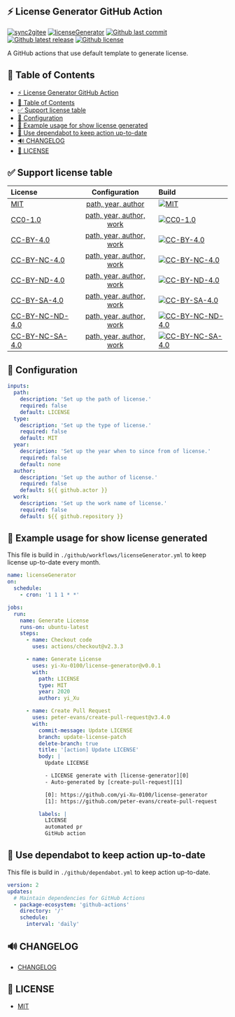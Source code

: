 ## ⚡️ License Generator GitHub Action

[![sync2gitee](https://github.com/yi-Xu-0100/license-generator/workflows/sync2gitee/badge.svg)](https://github.com/yi-Xu-0100/license-generator/actions?query=workflow%3Async2gitee)
[![licenseGenerator](https://github.com/yi-Xu-0100/license-generator/workflows/licenseGenerator/badge.svg)](https://github.com/yi-Xu-0100/license-generator/actions?query=workflow%3AlicenseGenerator)
[![Github last commit](https://img.shields.io/github/last-commit/yi-Xu-0100/license-generator)](https://github.com/yi-Xu-0100/license-generator)
[![Github latest release](https://img.shields.io/github/v/release/yi-Xu-0100/license-generator)](https://github.com/yi-Xu-0100/license-generator/releases)
[![Github license](https://img.shields.io/github/license/yi-Xu-0100/license-generator)](./LICENSE)

A GitHub actions that use default template to generate license.

## 🎨 Table of Contents

- [⚡️ License Generator GitHub Action](#️-license-generator-github-action)
- [🎨 Table of Contents](#-table-of-contents)
- [✅ Support license table](#-support-license-table)
- [🚀 Configuration](#-configuration)
- [📝 Example usage for show license generated](#-example-usage-for-show-license-generated)
- [📝 Use dependabot to keep action up-to-date](#-use-dependabot-to-keep-action-up-to-date)
- [🔊 CHANGELOG](#-changelog)
- [📄 LICENSE](#-license)

## ✅ Support license table

| License                                                               |                            Configuration                            | Build                                                                                                                                                                                               |
| :-------------------------------------------------------------------- | :-----------------------------------------------------------------: | :-------------------------------------------------------------------------------------------------------------------------------------------------------------------------------------------------- |
| [MIT](https://choosealicense.com/licenses/mit/)                       |          [path, year, author](./.github/workflows/MIT.yml)          | [![MIT](https://github.com/yi-Xu-0100/license-generator/workflows/MIT/badge.svg)](https://github.com/yi-Xu-0100/license-generator/actions?query=workflow%3AMIT)                                     |
| [CC0-1.0](https://creativecommons.org/publicdomain/zero/1.0/)         |     [path, year, author, work](./.github/workflows/CC0-1.0.yml)     | [![CC0-1.0](https://github.com/yi-Xu-0100/license-generator/workflows/CC0-1.0/badge.svg)](https://github.com/yi-Xu-0100/license-generator/actions?query=workflow%3ACC0-1.0)                         |
| [CC-BY-4.0](https://creativecommons.org/licenses/by/4.0/)             |    [path, year, author, work](./.github/workflows/CC-BY-4.0.yml)    | [![CC-BY-4.0](https://github.com/yi-Xu-0100/license-generator/workflows/CC-BY-4.0/badge.svg)](https://github.com/yi-Xu-0100/license-generator/actions?query=workflow%3ACC-BY-4.0)                   |
| [CC-BY-NC-4.0](http://creativecommons.org/licenses/by-nc/4.0/)        |  [path, year, author, work](./.github/workflows/CC-BY-NC-4.0.yml)   | [![CC-BY-NC-4.0](https://github.com/yi-Xu-0100/license-generator/workflows/CC-BY-NC-4.0/badge.svg)](https://github.com/yi-Xu-0100/license-generator/actions?query=workflow%3ACC-BY-NC-4.0)          |
| [CC-BY-ND-4.0](http://creativecommons.org/licenses/by-nd/4.0/)        |  [path, year, author, work](./.github/workflows/CC-BY-ND-4.0.yml)   | [![CC-BY-ND-4.0](https://github.com/yi-Xu-0100/license-generator/workflows/CC-BY-ND-4.0/badge.svg)](https://github.com/yi-Xu-0100/license-generator/actions?query=workflow%3ACC-BY-ND-4.0)          |
| [CC-BY-SA-4.0](http://creativecommons.org/licenses/by-sa/4.0/)        |  [path, year, author, work](./.github/workflows/CC-BY-SA-4.0.yml)   | [![CC-BY-SA-4.0](https://github.com/yi-Xu-0100/license-generator/workflows/CC-BY-SA-4.0/badge.svg)](https://github.com/yi-Xu-0100/license-generator/actions?query=workflow%3ACC-BY-SA-4.0)          |
| [CC-BY-NC-ND-4.0](http://creativecommons.org/licenses/by-nc-nd/4.0/)  | [path, year, author, work](./.github/workflows/CC-BY-NC-ND-4.0.yml) | [![CC-BY-NC-ND-4.0](https://github.com/yi-Xu-0100/license-generator/workflows/CC-BY-NC-ND-4.0/badge.svg)](https://github.com/yi-Xu-0100/license-generator/actions?query=workflow%3ACC-BY-NC-ND-4.0) |
| [CC-BY-NC-SA-4.0](https://creativecommons.org/licenses/by-nc-sa/4.0/) | [path, year, author, work](./.github/workflows/CC-BY-NC-SA-4.0.yml) | [![CC-BY-NC-SA-4.0](https://github.com/yi-Xu-0100/license-generator/workflows/CC-BY-NC-SA-4.0/badge.svg)](https://github.com/yi-Xu-0100/license-generator/actions?query=workflow%3ACC-BY-NC-SA-4.0) |

## 🚀 Configuration

```yaml
inputs:
  path:
    description: 'Set up the path of license.'
    required: false
    default: LICENSE
  type:
    description: 'Set up the type of license.'
    required: false
    default: MIT
  year:
    description: 'Set up the year when to since from of license.'
    required: false
    default: none
  author:
    description: 'Set up the author of license.'
    required: false
    default: ${{ github.actor }}
  work:
    description: 'Set up the work name of license.'
    required: false
    default: ${{ github.repository }}
```

## 📝 Example usage for show license generated

This file is build in `./github/workflows/licenseGenerator.yml` to keep license up-to-date every month.

```yaml
name: licenseGenerator
on:
  schedule:
    - cron: '1 1 1 * *'

jobs:
  run:
    name: Generate License
    runs-on: ubuntu-latest
    steps:
      - name: Checkout code
        uses: actions/checkout@v2.3.3

      - name: Generate License
        uses: yi-Xu-0100/license-generator@v0.0.1
        with:
          path: LICENSE
          type: MIT
          year: 2020
          author: yi_Xu

      - name: Create Pull Request
        uses: peter-evans/create-pull-request@v3.4.0
        with:
          commit-message: Update LICENSE
          branch: update-license-patch
          delete-branch: true
          title: '[action] Update LICENSE'
          body: |
            Update LICENSE

            - LICENSE generate with [license-generator][0]
            - Auto-generated by [create-pull-request][1]

            [0]: https://github.com/yi-Xu-0100/license-generator
            [1]: https://github.com/peter-evans/create-pull-request

          labels: |
            LICENSE
            automated pr
            GitHub action
```

## 📝 Use dependabot to keep action up-to-date

This file is build in `./github/dependabot.yml` to keep action up-to-date.

```yaml
version: 2
updates:
  # Maintain dependencies for GitHub Actions
  - package-ecosystem: 'github-actions'
    directory: '/'
    schedule:
      interval: 'daily'
```

## 🔊 CHANGELOG

- [CHANGELOG](./CHANGELOG.md)

## 📄 LICENSE

- [MIT](./LICENSE)
